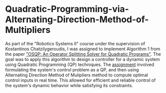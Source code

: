 # Quadratic-Programming-via-Alternating-Direction-Method-of-Multipliers
As part of the "Robotics Systems II" course under the supervision of Kostantinos Chatzilygeroudis, I was assigned to implement Algorithm 1 from the paper ["OSQP: An Operator Splitting Solver for Quadratic Programs"](https://arxiv.org/pdf/1711.08013). The goal was to apply this algorithm to design a controller for a dynamic system using Quadratic Programming (QP) techniques. The [assignment](https://github.com/ChouliarasVasileios/Quadratic-Programming-via-Alternating-Direction-Method-of-Multipliers/blob/main/ECEUoP_RS_2_HW_1.pdf) involved formulating the system's control problem as a QP, and then using Alternating Direction Method of Mulipliers method to compute optimal control inputs in real time. This allowed for efficient and reliable control of the system's dynamic behavior while satisfying its constraints.
